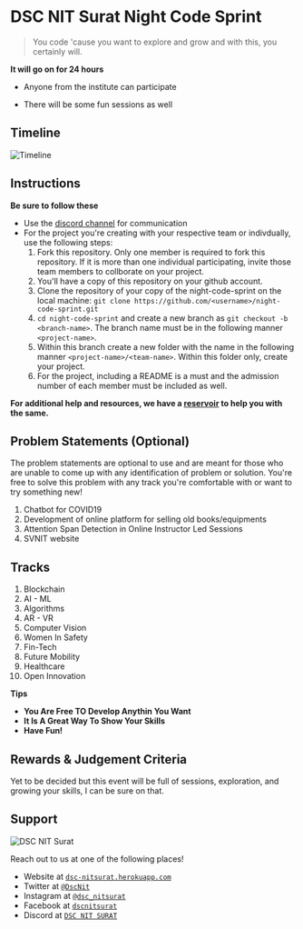 # DSC NIT Surat Night Code Sprint
> You code 'cause you want to explore and grow and with this, you certainly will.

**It will go on for 24 hours**

- Anyone from the institute can participate

- There will be some fun sessions as well

## Timeline 
![Timeline](images/timeline-ncs.jpeg)

## Instructions

**Be sure to follow these**

- Use the <a href="https://discord.com/invite/t67Tcrj" target="_blank">discord channel</a> for communication
- For the project you're creating with your respective team or indivdually, use the following steps: 
  1. Fork this repository. 
     Only one member is required to fork this repository. If it is more than one individual participating, invite those team members to collborate on your project.
  2. You'll have a copy of this repository on your github account.
  3. Clone the repository of your copy of the night-code-sprint on the local machine: `git clone https://github.com/<username>/night-code-sprint.git` 
  4. `cd night-code-sprint` and create a new branch as `git checkout -b <branch-name>`. 
      The branch name must be in the following manner `<project-name>`. 
  5. Within this branch create a new folder with the name in the following manner `<project-name>/<team-name>`. Within this folder only, create your project.
  6. For the project, including a README is a must and the admission number of each member must be included as well. 

**For additional help and resources, we have a [reservoir](https://github.com/dsc-nit-surat/reservoir) to help you with the same.**

## Problem Statements (Optional) 
The problem statements are optional to use and are meant for those who are unable to come up with any identification of problem or solution. You're free to solve this problem with any track you're comfortable with or want to try something new! 
1. Chatbot for COVID19
2. Development of online platform for selling old books/equipments
3. Attention Span Detection in Online Instructor Led Sessions
4. SVNIT website

## Tracks
1. Blockchain
2. AI - ML
3. Algorithms
4. AR - VR
5. Computer Vision
6. Women In Safety
7. Fin-Tech
8. Future Mobility
9. Healthcare
10. Open Innovation



**Tips**

- **You Are Free TO Develop Anythin You Want**
- **It Is A Great Way To Show Your Skills**
- **Have Fun!**

## Rewards & Judgement Criteria
Yet to be decided but this event will be full of sessions, exploration, and growing your skills, I can be sure on that.

## Support

<img src="images/dsc.jpg" title="dscnitsurat" alt="DSC NIT Surat">

Reach out to us at one of the following places!

- Website at <a href="https://dsc-nitsurat.herokuapp.com/" target="_blank">`dsc-nitsurat.herokuapp.com`</a>
- Twitter at <a href="https://twitter.com/dscnit?lang=en" target="_blank">`@DscNit`</a>
- Instagram at <a href="https://www.instagram.com/dsc_nitsurat/?hl=en" target="_blank">`@dsc_nitsurat`</a>
- Facebook at <a href="https://www.facebook.com/dscnitsurat/" target="_blank">`dscnitsurat`</a>
- Discord at <a href="https://discord.com/invite/t67Tcrj" target="_blank">`DSC NIT SURAT`</a>
